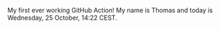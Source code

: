 My first ever working GitHub Action!
My name is Thomas and today is Wednesday, 25 October, 14:22 CEST. 
